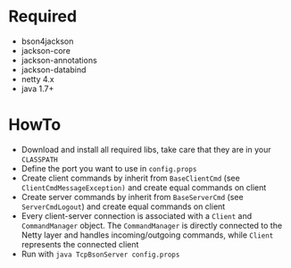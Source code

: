 # Required
* bson4jackson
* jackson-core
* jackson-annotations
* jackson-databind
* netty 4.x
* java 1.7+

# HowTo
* Download and install all required libs, take care that they are in your <code>CLASSPATH</code>
* Define the port you want to use in <code>config.props</code>
* Create client commands by inherit from <code>BaseClientCmd</code> (see <code>ClientCmdMessageException)</code> and create equal commands on client
* Create server commands by inherit from <code>BaseServerCmd</code> (see <code>ServerCmdLogout</code>) and create equal commands on client
* Every client-server connection is associated with a <code>Client</code> and <code>CommandManager</code> object. The <code>CommandManager</code> is directly connected to the Netty layer and handles incoming/outgoing commands, while <code>Client</code> represents the connected client
* Run with <code>java TcpBsonServer config.props</code>
